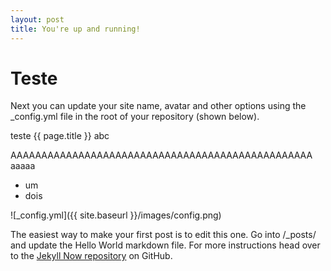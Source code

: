 ```yaml
---
layout: post
title: You're up and running!
---
```


# Teste



Next you can update your site name, avatar and other options using the _config.yml file in the root of your repository (shown below).

teste {{ page.title }} abc

AAAAAAAAAAAAAAAAAAAAAAAAAAAAAAAAAAAAAAAAAAAAAAAAA
aaaaa

- um
- dois

![_config.yml]({{ site.baseurl }}/images/config.png)

The easiest way to make your first post is to edit this one. Go into /_posts/ and update the Hello World markdown file. For more instructions head over to the [Jekyll Now repository](https://github.com/barryclark/jekyll-now) on GitHub.
